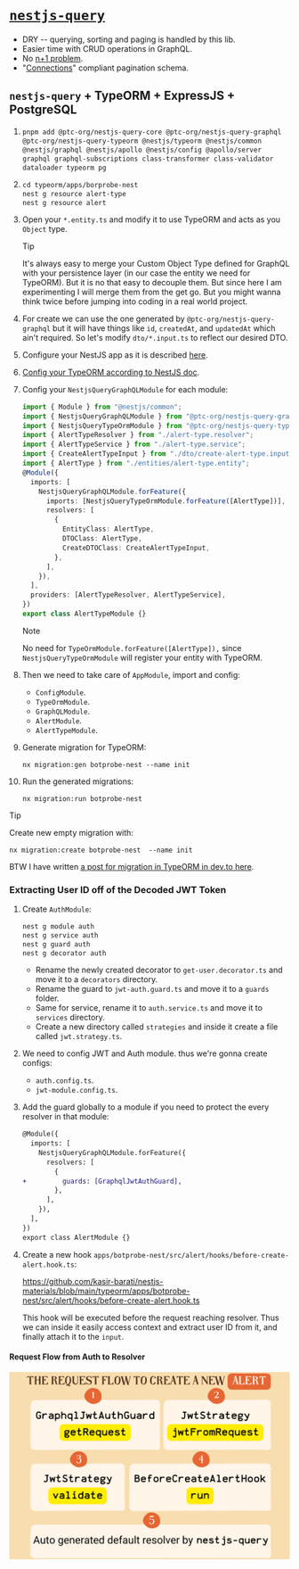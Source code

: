 # [`nestjs-query`](https://tripss.github.io/nestjs-query/)

- DRY -- querying, sorting and paging is handled by this lib.
- Easier time with CRUD operations in GraphQL.
- No [n+1 problem](https://github.com/kasir-barati/graphql-js-ts/blob/main/docs/nestjs.md#shouldWeUseResolveField).
- "[Connections](https://github.com/kasir-barati/graphql-js-ts/blob/main/docs/best-practices/pagination.md)" compliant pagination schema.

## `nestjs-query` + TypeORM + ExpressJS + PostgreSQL

1. ```shell
   pnpm add @ptc-org/nestjs-query-core @ptc-org/nestjs-query-graphql @ptc-org/nestjs-query-typeorm @nestjs/typeorm @nestjs/common @nestjs/graphql @nestjs/apollo @nestjs/config @apollo/server graphql graphql-subscriptions class-transformer class-validator dataloader typeorm pg
   ```
2. ```shell
   cd typeorm/apps/borprobe-nest
   nest g resource alert-type
   nest g resource alert
   ```
3. Open your `*.entity.ts` and modify it to use TypeORM and acts as you `Object` type.

   > [!TIP]
   >
   > It's always easy to merge your Custom Object Type defined for GraphQL with your persistence layer (in our case the entity we need for TypeORM). But it is no that easy to decouple them. But since here I am experimenting I will merge them from the get go. But you might wanna think twice before jumping into coding in a real world project.

4. For create we can use the one generated by `@ptc-org/nestjs-query-graphql` but it will have things like `id`, `createdAt`, and `updatedAt` which ain't required. So let's modify `dto/*.input.ts` to reflect our desired DTO.
5. Configure your NestJS app as it is described [here](https://github.com/kasir-barati/graphql-js-ts/blob/main/docs/nestjs.md).
6. [Config your TypeORM according to NestJS doc](https://docs.nestjs.com/techniques/database).
7. Config your `NestjsQueryGraphQLModule` for each module:

   ```ts
   import { Module } from "@nestjs/common";
   import { NestjsQueryGraphQLModule } from "@ptc-org/nestjs-query-graphql";
   import { NestjsQueryTypeOrmModule } from "@ptc-org/nestjs-query-typeorm";
   import { AlertTypeResolver } from "./alert-type.resolver";
   import { AlertTypeService } from "./alert-type.service";
   import { CreateAlertTypeInput } from "./dto/create-alert-type.input";
   import { AlertType } from "./entities/alert-type.entity";
   @Module({
     imports: [
       NestjsQueryGraphQLModule.forFeature({
         imports: [NestjsQueryTypeOrmModule.forFeature([AlertType])],
         resolvers: [
           {
             EntityClass: AlertType,
             DTOClass: AlertType,
             CreateDTOClass: CreateAlertTypeInput,
           },
         ],
       }),
     ],
     providers: [AlertTypeResolver, AlertTypeService],
   })
   export class AlertTypeModule {}
   ```

   > [!NOTE]
   >
   > No need for `TypeOrmModule.forFeature([AlertType]),` since `NestjsQueryTypeOrmModule` will register your entity with TypeORM.

8. Then we need to take care of `AppModule`, import and config:
   - `ConfigModule`.
   - `TypeOrmModule`.
   - `GraphQLModule`.
   - `AlertModule`.
   - `AlertTypeModule`.
9. Generate migration for TypeORM:

   ```shell
   nx migration:gen botprobe-nest --name init
   ```

10. Run the generated migrations:

    ```shell
    nx migration:run botprobe-nest
    ```

> [!TIP]
>
> Create new empty migration with:
>
> ```shell
> nx migration:create botprobe-nest  --name init
> ```

BTW I have written [a post for migration in TypeORM in dev.to here](https://dev.to/kasir-barati/nx-typeorm-nestjs-migrations-53an).

### Extracting User ID off of the Decoded JWT Token

1. Create `AuthModule`:

   ```shell
   nest g module auth
   nest g service auth
   nest g guard auth
   nest g decorator auth
   ```

   - Rename the newly created decorator to `get-user.decorator.ts` and move it to a `decorators` directory.
   - Rename the guard to `jwt-auth.guard.ts` and move it to a `guards` folder.
   - Same for service, rename it to `auth.service.ts` and move it to `services` directory.
   - Create a new directory called `strategies` and inside it create a file called `jwt.strategy.ts`.

2. We need to config JWT and Auth module. thus we're gonna create configs:

   - `auth.config.ts`.
   - `jwt-module.config.ts`.

3. Add the guard globally to a module if you need to protect the every resolver in that module:

   ```diff
   @Module({
     imports: [
       NestjsQueryGraphQLModule.forFeature({
         resolvers: [
           {
   +         guards: [GraphqlJwtAuthGuard],
           },
         ],
       }),
     ],
   })
   export class AlertModule {}
   ```

4. Create a new hook `apps/botprobe-nest/src/alert/hooks/before-create-alert.hook.ts`:

   https://github.com/kasir-barati/nestjs-materials/blob/main/typeorm/apps/botprobe-nest/src/alert/hooks/before-create-alert.hook.ts

   This hook will be executed before the request reaching resolver. Thus we can inside it easily access context and extract user ID from it, and finally attach it to the `input`.

#### Request Flow from Auth to Resolver

![Request flow from auth to hooks to resolver](./assets/request-flow-from-auth-to-hooks-to-resolver.png)
